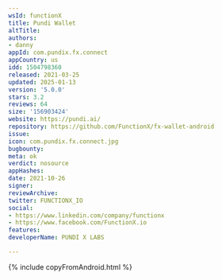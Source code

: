 ```yaml
---
wsId: functionX
title: Pundi Wallet
altTitle: 
authors:
- danny
appId: com.pundix.fx.connect
appCountry: us
idd: 1504798360
released: 2021-03-25
updated: 2025-01-13
version: '5.0.0'
stars: 3.2
reviews: 64
size: '156903424'
website: https://pundi.ai/
repository: https://github.com/FunctionX/fx-wallet-android
issue: 
icon: com.pundix.fx.connect.jpg
bugbounty: 
meta: ok
verdict: nosource
appHashes: 
date: 2021-10-26
signer: 
reviewArchive: 
twitter: FUNCTIONX_IO
social:
- https://www.linkedin.com/company/functionx
- https://www.facebook.com/FunctionX.io
features: 
developerName: PUNDI X LABS

---
```


{% include copyFromAndroid.html %}

